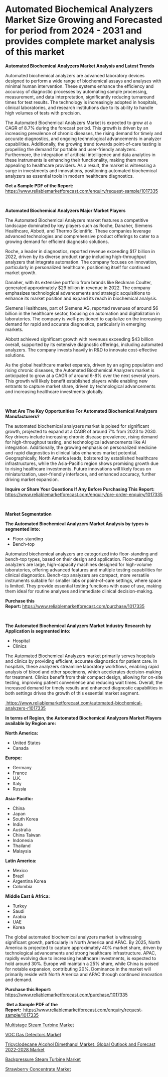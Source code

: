 <p><h1>Automated Biochemical Analyzers Market Size Growing and Forecasted for period from 2024 - 2031 and provides complete market analysis of this market</h1></p><p><strong>Automated Biochemical Analyzers Market Analysis and Latest Trends</strong></p>
<p><p>Automated biochemical analyzers are advanced laboratory devices designed to perform a wide range of biochemical assays and analyses with minimal human intervention. These systems enhance the efficiency and accuracy of diagnostic processes by automating sample processing, measurement, and data interpretation, significantly reducing turnaround times for test results. The technology is increasingly adopted in hospitals, clinical laboratories, and research institutions due to its ability to handle high volumes of tests with precision.</p><p>The Automated Biochemical Analyzers Market is expected to grow at a CAGR of 8.7% during the forecast period. This growth is driven by an increasing prevalence of chronic diseases, the rising demand for timely and accurate diagnostics, and ongoing technological advancements in analyzer capabilities. Additionally, the growing trend towards point-of-care testing is propelling the demand for portable and user-friendly analyzers. Furthermore, the integration of artificial intelligence and data analytics in these instruments is enhancing their functionality, making them more appealing to healthcare providers. As a result, the market is witnessing a surge in investments and innovations, positioning automated biochemical analyzers as essential tools in modern healthcare diagnostics.</p></p>
<p><strong>Get a Sample PDF of the Report:&nbsp;</strong> <a href="https://www.reliablemarketforecast.com/enquiry/request-sample/1017335?utm_campaign=1117&utm_medium=2&utm_source=Github&utm_content=ia&utm_term=18102024&utm_id=automated-biochemical-analyzers">https://www.reliablemarketforecast.com/enquiry/request-sample/1017335</a></p>
<p>&nbsp;</p>
<p><strong>Automated Biochemical Analyzers Major Market Players</strong></p>
<p><p>The Automated Biochemical Analyzers market features a competitive landscape dominated by key players such as Roche, Danaher, Siemens Healthcare, Abbott, and Thermo Scientific. These companies leverage advanced technologies and comprehensive product offerings to cater to a growing demand for efficient diagnostic solutions.</p><p>Roche, a leader in diagnostics, reported revenue exceeding $17 billion in 2022, driven by its diverse product range including high-throughput analyzers that integrate automation. The company focuses on innovation, particularly in personalized healthcare, positioning itself for continued market growth.</p><p>Danaher, with its extensive portfolio from brands like Beckman Coulter, generated approximately $29 billion in revenue in 2022. The company emphasizes technological advancements and strategic acquisitions to enhance its market position and expand its reach in biochemical analysis.</p><p>Siemens Healthcare, part of Siemens AG, reported revenues of around $6 billion in the healthcare sector, focusing on automation and digitalization in laboratories. The company is well-positioned to capitalize on the increasing demand for rapid and accurate diagnostics, particularly in emerging markets.</p><p>Abbott achieved significant growth with revenues exceeding $43 billion overall, supported by its extensive diagnostic offerings, including automated analyzers. The company invests heavily in R&D to innovate cost-effective solutions.</p><p>As the global healthcare market expands, driven by an aging population and rising chronic diseases, the Automated Biochemical Analyzers market is anticipated to grow at a CAGR of around 6-8% over the next several years. This growth will likely benefit established players while enabling new entrants to capture market share, driven by technological advancements and increasing healthcare investments globally.</p></p>
<p>&nbsp;</p>
<p><strong>What Are The Key Opportunities For Automated Biochemical Analyzers Manufacturers?</strong></p>
<p><p>The automated biochemical analyzers market is poised for significant growth, projected to expand at a CAGR of around 7% from 2023 to 2030. Key drivers include increasing chronic disease prevalence, rising demand for high-throughput testing, and technological advancements like AI integration. Additionally, the growing emphasis on personalized medicine and rapid diagnostics in clinical labs enhances market potential. Geographically, North America leads, bolstered by established healthcare infrastructures, while the Asia-Pacific region shows promising growth due to rising healthcare investments. Future innovations will likely focus on miniaturization, user-friendly interfaces, and enhanced accuracy, further driving market expansion.</p></p>
<p><strong>Inquire or Share Your Questions If Any Before Purchasing This Report:</strong> <a href="https://www.reliablemarketforecast.com/enquiry/pre-order-enquiry/1017335?utm_campaign=1117&utm_medium=2&utm_source=Github&utm_content=ia&utm_term=18102024&utm_id=automated-biochemical-analyzers">https://www.reliablemarketforecast.com/enquiry/pre-order-enquiry/1017335</a></p>
<p>&nbsp;</p>
<p><strong>Market Segmentation</strong></p>
<p><strong>The Automated Biochemical Analyzers Market Analysis by types is segmented into:</strong></p>
<p><ul><li>Floor-standing</li><li>Bench-top</li></ul></p>
<p><p>Automated biochemical analyzers are categorized into floor-standing and bench-top types, based on their design and application. Floor-standing analyzers are large, high-capacity machines designed for high-volume laboratories, offering advanced features and multiple testing capabilities for clinical diagnostics. Bench-top analyzers are compact, more versatile instruments suitable for smaller labs or point-of-care settings, where space is limited. They provide essential testing functions with ease of use, making them ideal for routine analyses and immediate clinical decision-making.</p></p>
<p><strong>Purchase this Report:&nbsp;</strong><a href="https://www.reliablemarketforecast.com/purchase/1017335?utm_campaign=1117&utm_medium=2&utm_source=Github&utm_content=ia&utm_term=18102024&utm_id=automated-biochemical-analyzers">https://www.reliablemarketforecast.com/purchase/1017335</a></p>
<p>&nbsp;</p>
<p><strong>The Automated Biochemical Analyzers Market Industry Research by Application is segmented into:</strong></p>
<p><ul><li>Hospital</li><li>Clinics</li></ul></p>
<p><p>The Automated Biochemical Analyzers market primarily serves hospitals and clinics by providing efficient, accurate diagnostics for patient care. In hospitals, these analyzers streamline laboratory workflows, enabling rapid analysis of blood and other specimens, which accelerates decision-making for treatment. Clinics benefit from their compact design, allowing for on-site testing, improving patient convenience and reducing wait times. Overall, the increased demand for timely results and enhanced diagnostic capabilities in both settings drives the growth of this essential market segment.</p></p>
<p><a href="https://www.reliablemarketforecast.com/automated-biochemical-analyzers-r1017335?utm_campaign=1117&utm_medium=2&utm_source=Github&utm_content=ia&utm_term=18102024&utm_id=automated-biochemical-analyzers">&nbsp;https://www.reliablemarketforecast.com/automated-biochemical-analyzers-r1017335</a></p>
<p><strong>In terms of Region, the Automated Biochemical Analyzers Market Players available by Region are:</strong></p>
<p>
    <p> <strong> North America: </strong>
        <ul>
            <li>United States</li>
            <li>Canada</li>
        </ul>
        </p> 
    <p> <strong> Europe: </strong>
        <ul>
            <li>Germany</li>
            <li>France</li>
            <li>U.K.</li>
            <li>Italy</li>
            <li>Russia</li>
        </ul>
        </p> 
    <p> <strong> Asia-Pacific: </strong>
        <ul>
            <li>China</li>
            <li>Japan</li>
            <li>South Korea</li>
            <li>India</li>
            <li>Australia</li>
            <li>China Taiwan</li>
            <li>Indonesia</li>
            <li>Thailand</li>
            <li>Malaysia</li>
        </ul>
        </p> 
    <p> <strong> Latin America: </strong>
        <ul>
            <li>Mexico</li>
            <li>Brazil</li>
            <li>Argentina Korea</li>
            <li>Colombia</li>
        </ul>
        </p> 
    <p> <strong> Middle East & Africa: </strong>
        <ul>
            <li>Turkey</li>
            <li>Saudi</li>
            <li>Arabia</li>
            <li>UAE</li>
            <li>Korea</li>
        </ul>
    </p>
    </p>
<p><p>The global automated biochemical analyzers market is witnessing significant growth, particularly in North America and APAC. By 2025, North America is projected to capture approximately 40% market share, driven by technological advancements and strong healthcare infrastructure. APAC, rapidly evolving due to increasing healthcare investments, is expected to hold around 30%. Europe will maintain a 25% share, while China is poised for notable expansion, contributing 20%. Dominance in the market will primarily reside with North America and APAC through continued innovation and demand.</p></p>
<p><strong>Purchase this Report: </strong><a href="https://www.reliablemarketforecast.com/purchase/1017335?utm_campaign=1117&utm_medium=2&utm_source=Github&utm_content=ia&utm_term=18102024&utm_id=automated-biochemical-analyzers">https://www.reliablemarketforecast.com/purchase/1017335</a></p>
<p>&nbsp;<strong>Get a Sample PDF of the Report:&nbsp;&nbsp;</strong><a href="https://www.reliablemarketforecast.com/enquiry/request-sample/1017335?utm_campaign=1117&utm_medium=2&utm_source=Github&utm_content=ia&utm_term=18102024&utm_id=automated-biochemical-analyzers">https://www.reliablemarketforecast.com/enquiry/request-sample/1017335</a></p>
<p><strong></strong></p>
<p><p><a href="https://issuu.com/reportprime-2/docs/multistage-steam-turbine-market-siz_f55c4a75ccb0f0?utm_campaign=1117&utm_medium=2&utm_source=Github&utm_content=ia&utm_term=18102024&utm_id=automated-biochemical-analyzers">Multistage Steam Turbine Market</a></p><p><a href="https://www.linkedin.com/pulse/global-voc-gas-detectors-market-size-trends-analysis-regional-xmlpf?utm_campaign=1117&utm_medium=2&utm_source=Github&utm_content=ia&utm_term=18102024&utm_id=automated-biochemical-analyzers">VOC Gas Detectors Market</a></p><p><a href="https://github.com/cairotmbrowne3cq/Market-Research-Report-List-1/blob/main/tricyclodecane-alcohol-dimethanol-market-global-outlook-and-forecast-2022-2028-market.md?utm_campaign=1117&utm_medium=2&utm_source=Github&utm_content=ia&utm_term=18102024&utm_id=automated-biochemical-analyzers">Tricyclodecane Alcohol Dimethanol Market, Global Outlook and Forecast 2022-2028 Market</a></p><p><a href="https://issuu.com/reportprime-2/docs/backpressure-steam-turbine-market-s_3e5eb0d0e87c15?utm_campaign=1117&utm_medium=2&utm_source=Github&utm_content=ia&utm_term=18102024&utm_id=automated-biochemical-analyzers">Backpressure Steam Turbine Market</a></p><p><a href="https://www.linkedin.com/pulse/strategic-roadmap-global-strawberry-concentrate-market-insights-eoeme?utm_campaign=1117&utm_medium=2&utm_source=Github&utm_content=ia&utm_term=18102024&utm_id=automated-biochemical-analyzers">Strawberry Concentrate Market</a></p></p>
